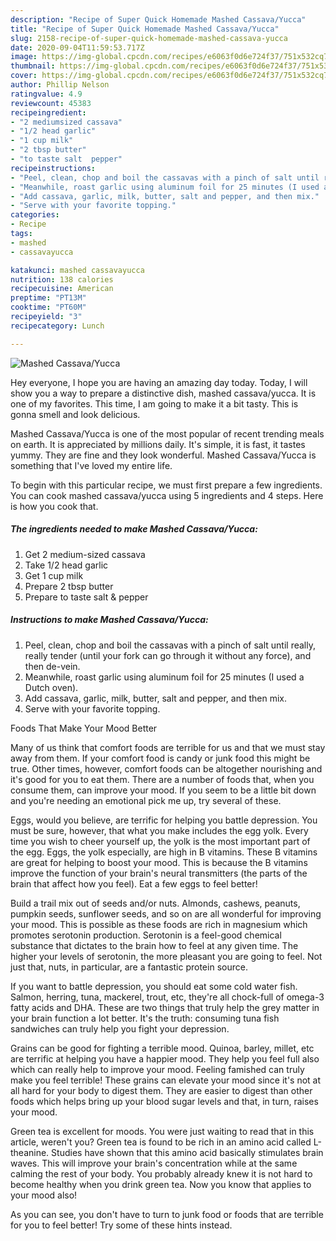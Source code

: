 ```yaml
---
description: "Recipe of Super Quick Homemade Mashed Cassava/Yucca"
title: "Recipe of Super Quick Homemade Mashed Cassava/Yucca"
slug: 2158-recipe-of-super-quick-homemade-mashed-cassava-yucca
date: 2020-09-04T11:59:53.717Z
image: https://img-global.cpcdn.com/recipes/e6063f0d6e724f37/751x532cq70/mashed-cassavayucca-recipe-main-photo.jpg
thumbnail: https://img-global.cpcdn.com/recipes/e6063f0d6e724f37/751x532cq70/mashed-cassavayucca-recipe-main-photo.jpg
cover: https://img-global.cpcdn.com/recipes/e6063f0d6e724f37/751x532cq70/mashed-cassavayucca-recipe-main-photo.jpg
author: Phillip Nelson
ratingvalue: 4.9
reviewcount: 45383
recipeingredient:
- "2 mediumsized cassava"
- "1/2 head garlic"
- "1 cup milk"
- "2 tbsp butter"
- "to taste salt  pepper"
recipeinstructions:
- "Peel, clean, chop and boil the cassavas with a pinch of salt until really, really tender (until your fork can go through it without any force), and then de-vein."
- "Meanwhile, roast garlic using aluminum foil for 25 minutes (I used a Dutch oven)."
- "Add cassava, garlic, milk, butter, salt and pepper, and then mix."
- "Serve with your favorite topping."
categories:
- Recipe
tags:
- mashed
- cassavayucca

katakunci: mashed cassavayucca 
nutrition: 138 calories
recipecuisine: American
preptime: "PT13M"
cooktime: "PT60M"
recipeyield: "3"
recipecategory: Lunch

---
```



![Mashed Cassava/Yucca](https://img-global.cpcdn.com/recipes/e6063f0d6e724f37/751x532cq70/mashed-cassavayucca-recipe-main-photo.jpg)

Hey everyone, I hope you are having an amazing day today. Today, I will show you a way to prepare a distinctive dish, mashed cassava/yucca. It is one of my favorites. This time, I am going to make it a bit tasty. This is gonna smell and look delicious.



Mashed Cassava/Yucca is one of the most popular of recent trending meals on earth. It is appreciated by millions daily. It's simple, it is fast, it tastes yummy. They are fine and they look wonderful. Mashed Cassava/Yucca is something that I've loved my entire life.


To begin with this particular recipe, we must first prepare a few ingredients. You can cook mashed cassava/yucca using 5 ingredients and 4 steps. Here is how you cook that.

<!--inarticleads1-->

##### The ingredients needed to make Mashed Cassava/Yucca:

1. Get 2 medium-sized cassava
1. Take 1/2 head garlic
1. Get 1 cup milk
1. Prepare 2 tbsp butter
1. Prepare to taste salt &amp; pepper




<!--inarticleads2-->

##### Instructions to make Mashed Cassava/Yucca:

1. Peel, clean, chop and boil the cassavas with a pinch of salt until really, really tender (until your fork can go through it without any force), and then de-vein.
1. Meanwhile, roast garlic using aluminum foil for 25 minutes (I used a Dutch oven).
1. Add cassava, garlic, milk, butter, salt and pepper, and then mix.
1. Serve with your favorite topping.




Foods That Make Your Mood Better


Many of us think that comfort foods are terrible for us and that we must stay away from them. If your comfort food is candy or junk food this might be true. Other times, however, comfort foods can be altogether nourishing and it's good for you to eat them. There are a number of foods that, when you consume them, can improve your mood. If you seem to be a little bit down and you're needing an emotional pick me up, try several of these.

Eggs, would you believe, are terrific for helping you battle depression. You must be sure, however, that what you make includes the egg yolk. Every time you wish to cheer yourself up, the yolk is the most important part of the egg. Eggs, the yolk especially, are high in B vitamins. These B vitamins are great for helping to boost your mood. This is because the B vitamins improve the function of your brain's neural transmitters (the parts of the brain that affect how you feel). Eat a few eggs to feel better!

Build a trail mix out of seeds and/or nuts. Almonds, cashews, peanuts, pumpkin seeds, sunflower seeds, and so on are all wonderful for improving your mood. This is possible as these foods are rich in magnesium which promotes serotonin production. Serotonin is a feel-good chemical substance that dictates to the brain how to feel at any given time. The higher your levels of serotonin, the more pleasant you are going to feel. Not just that, nuts, in particular, are a fantastic protein source.

If you want to battle depression, you should eat some cold water fish. Salmon, herring, tuna, mackerel, trout, etc, they're all chock-full of omega-3 fatty acids and DHA. These are two things that truly help the grey matter in your brain function a lot better. It's the truth: consuming tuna fish sandwiches can truly help you fight your depression. 

Grains can be good for fighting a terrible mood. Quinoa, barley, millet, etc are terrific at helping you have a happier mood. They help you feel full also which can really help to improve your mood. Feeling famished can truly make you feel terrible! These grains can elevate your mood since it's not at all hard for your body to digest them. They are easier to digest than other foods which helps bring up your blood sugar levels and that, in turn, raises your mood.

Green tea is excellent for moods. You were just waiting to read that in this article, weren't you? Green tea is found to be rich in an amino acid called L-theanine. Studies have shown that this amino acid basically stimulates brain waves. This will improve your brain's concentration while at the same calming the rest of your body. You probably already knew it is not hard to become healthy when you drink green tea. Now you know that applies to your mood also!

As you can see, you don't have to turn to junk food or foods that are terrible for you to feel better! Try  some  of  these  hints  instead.

